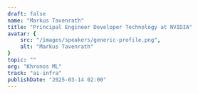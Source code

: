 ```yaml
---
draft: false
name: "Markus Tavenrath"
title: "Principal Engineer Developer Technology at NVIDIA"
avatar: {
    src: "/images/speakers/generic-profile.png",
    alt: "Markus Tavenrath"
}
topic: ""
org: "Khronos ML"
track: "ai-infra"
publishDate: "2025-03-14 02:00"
---
```

